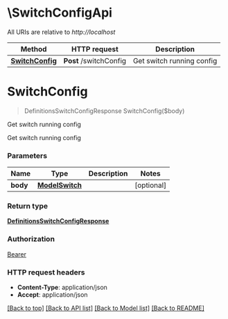 [//]: # ( Copyright 2017, Dell EMC, Inc.)

# \SwitchConfigApi

All URIs are relative to *http://localhost*

Method | HTTP request | Description
------------- | ------------- | -------------
[**SwitchConfig**](SwitchConfigApi.md#SwitchConfig) | **Post** /switchConfig | Get switch running config


# **SwitchConfig**
> DefinitionsSwitchConfigResponse SwitchConfig($body)

Get switch running config

Get switch running config


### Parameters

Name | Type | Description  | Notes
------------- | ------------- | ------------- | -------------
 **body** | [**ModelSwitch**](ModelSwitch.md)|  | [optional] 

### Return type

[**DefinitionsSwitchConfigResponse**](#definitions/SwitchConfigResponse.md)

### Authorization

[Bearer](../README.md#Bearer)

### HTTP request headers

 - **Content-Type**: application/json
 - **Accept**: application/json

[[Back to top]](#) [[Back to API list]](../README.md#documentation-for-api-endpoints) [[Back to Model list]](../README.md#documentation-for-models) [[Back to README]](../README.md)

